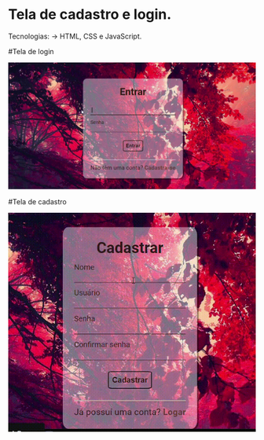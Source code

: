 # Tela de cadastro e login.

Tecnologias:
-> HTML, CSS e JavaScript.


#Tela de login
<div align="center">
  <img src="tela_login.gif">
</div>

#Tela de cadastro
<div align="center">
  <img src="tela_cadastro.gif">
</div>
